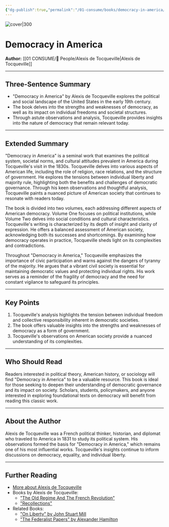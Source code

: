 ```yaml
---
{"dg-publish":true,"permalink":"/01-consume/books/democracy-in-america/","title":"Democracy in America","tags":["democracy","america","politics"]}
---
```



![cover|300](https://m.media-amazon.com/images/I/61pdf+ObaRL._SL1200_.jpg)

# Democracy in America
**Author:** [[01 CONSUME/👥 People/Alexis de Tocqueville\|Alexis de Tocqueville]]

---

## Three-Sentence Summary
- "Democracy in America" by Alexis de Tocqueville explores the political and social landscape of the United States in the early 19th century.
- The book delves into the strengths and weaknesses of democracy, as well as its impact on individual freedoms and societal structures.
- Through astute observations and analysis, Tocqueville provides insights into the nature of democracy that remain relevant today.

---

## Extended Summary
"Democracy in America" is a seminal work that examines the political system, societal norms, and cultural attitudes prevalent in America during Tocqueville's visit in the 1830s. Tocqueville delves into various aspects of American life, including the role of religion, race relations, and the structure of government. He explores the tensions between individual liberty and majority rule, highlighting both the benefits and challenges of democratic governance. Through his keen observations and thoughtful analysis, Tocqueville paints a nuanced picture of American society that continues to resonate with readers today.

The book is divided into two volumes, each addressing different aspects of American democracy. Volume One focuses on political institutions, while Volume Two delves into social conditions and cultural characteristics. Tocqueville's writing is characterized by its depth of insight and clarity of expression. He offers a balanced assessment of American society, acknowledging both its successes and shortcomings. By examining how democracy operates in practice, Tocqueville sheds light on its complexities and contradictions.

Throughout "Democracy in America," Tocqueville emphasizes the importance of civic participation and warns against the dangers of tyranny of the majority. He argues that a vibrant civil society is essential for maintaining democratic values and protecting individual rights. His work serves as a reminder of the fragility of democracy and the need for constant vigilance to safeguard its principles.

---

## Key Points
1. Tocqueville's analysis highlights the tension between individual freedom and collective responsibility inherent in democratic societies.
2. The book offers valuable insights into the strengths and weaknesses of democracy as a form of government.
3. Tocqueville's observations on American society provide a nuanced understanding of its complexities.

---

## Who Should Read
Readers interested in political theory, American history, or sociology will find "Democracy in America" to be a valuable resource. This book is ideal for those seeking to deepen their understanding of democratic governance and its impact on society. Scholars, students, policymakers, and anyone interested in exploring foundational texts on democracy will benefit from reading this classic work.

---

## About the Author
Alexis de Tocqueville was a French political thinker, historian, and diplomat who traveled to America in 1831 to study its political system. His observations formed the basis for "Democracy in America," which remains one of his most influential works. Tocqueville's insights continue to inform discussions on democracy, equality, and individual liberty.

---

## Further Reading
- [More about Alexis de Tocqueville](https://www.britannica.com/biography/Alexis-de-Tocqueville)
- Books by Alexis de Tocqueville:
  - ["The Old Regime And The French Revolution"](https://www.gutenberg.org/ebooks/27788)
  - ["Recollections"](https://www.gutenberg.org/ebooks/23494)
- Related Books:
  - ["On Liberty" by John Stuart Mill](https://www.gutenberg.org/ebooks/34901)
  - ["The Federalist Papers" by Alexander Hamilton](https://www.gutenberg.org/ebooks/1404)